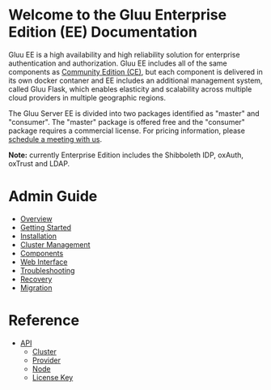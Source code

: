 # Welcome to the Gluu Enterprise Edition (EE) Documentation

Gluu EE is a high availability and high reliability solution for enterprise authentication and authorization. Gluu EE includes all of the same components as [Community Edition (CE)](http://gluu.org/docs), but each component is delivered in its own docker contaner and EE includes an additional management system, called Gluu Flask, which enables elasticity and scalability across multiple cloud providers in multiple geographic regions. 

The Gluu Server EE is divided into two packages identified as "master" and "consumer". The "master" package is offered free and the "consumer" package requires a commercial license. For pricing information, please [schedule a meeting with us](http://gluu.org/booking).

**Note:** currently Enterprise Edition includes the Shibboleth IDP, oxAuth, oxTrust and LDAP. 

# Admin Guide
- [Overview](./admin-guide/overview/index.md)
- [Getting Started](./admin-guide/getting-started/index.md)
- [Installation](./admin-guide/installation/index.md)
- [Cluster Management](./admin-guide/cluster-management/index.md)
- [Components](./admin-guide/components/index.md)
- [Web Interface](./admin-guide/webui/index.md)
- [Troubleshooting](./admin-guide/troubleshooting/index.md)
- [Recovery](./admin-guide/recovery/index.md)
- [Migration](./admin-guide/migration/index.md)

# Reference
- [API](./reference/api/index.md)
  - [Cluster](./reference/api/cluster.md)
  - [Provider](./reference/api/provider.md)
  - [Node](./reference/api/node.md)
  - [License Key](./reference/api/license_key.md)
